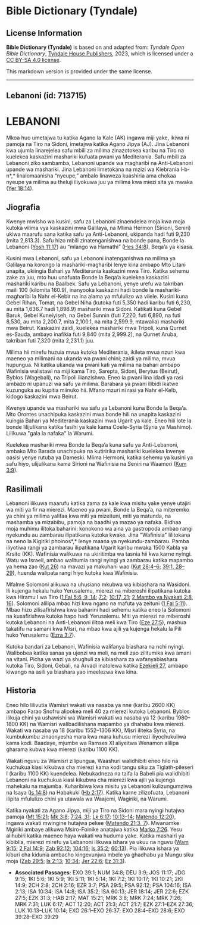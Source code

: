 # Bible Dictionary (Tyndale)

## License Information

**Bible Dictionary (Tyndale)** is based on and adapted from: _Tyndale Open Bible Dictionary_, [Tyndale House Publishers](https://tyndaleopenresources.com/), 2023, which is licensed under a [CC BY-SA 4.0 license](https://creativecommons.org/licenses/by-sa/4.0/legalcode.en).

This markdown version is provided under the same license.



--------------------------------

## Lebanoni (id: 713715)

LEBANONI
========

Mkoa huo umetajwa tu katika Agano la Kale (AK) ingawa miji yake, ikiwa ni pamoja na Tiro na Sidoni, imetajwa katika Agano Jipya (AJ). Jina Lebanoni kwa ujumla linarejelea safu mbili za milima zinazotokea karibu na Tiro na kuelekea kaskazini mashariki kufuata pwani ya Mediterania. Safu mbili za Lebanoni ziko sambamba, Lebanoni upande wa magharibi na Anti\-Lebanoni upande wa mashariki. Jina Lebanoni limetokana na mzizi wa Kiebrania l\-b\-n*,* linalomaanisha “nyeupe,” ambalo linaweza kuashiria ama chokaa nyeupe ya milima au theluji iliyokuwa juu ya milima kwa miezi sita ya mwaka ([Yer 18:14](https://ref.ly/Jer18:14)).

Jiografia
---------

Kwenye mwisho wa kusini, safu za Lebanoni zinaendelea moja kwa moja kutoka vilima vya kaskazini mwa Galilaya, na Mlima Hermon (Sirioni, Seniri) ukiwa maarufu sana katika safu ya Anti\-Lebanoni, ukipanda hadi futi 9,230 (mita 2,813\.3\). Safu hizo mbili zinatenganishwa na bonde pana, Bonde la Lebanoni ([Yosh 11:17](https://ref.ly/Josh11:17)) au “mlango wa Hamathi” ([Hes 34:8](https://ref.ly/Num34:8)), Beqa’a ya kisasa.

Kusini mwa Lebanoni, safu ya Lebanoni inatenganishwa na milima ya Galilaya na korongo la mashariki\-magharibi lenye kina ambapo Mto Litani unapita, ukiingia Bahari ya Mediterania kaskazini mwa Tiro. Katika sehemu zake za juu, mto huu unafuata Bonde la Beqa’a kuelekea kaskazini mashariki karibu na Baalbek. Safu ya Lebanoni, yenye urefu wa takriban maili 100 (kilomita 160\.9\), inanyooka kaskazini hadi bonde la mashariki\-magharibi la Nahr el\-Kebir na ina alama ya mfululizo wa vilele. Kusini kuna Gebel Rihan, Tomat, na Gebel Niha (kutoka futi 5,350 hadi karibu futi 6,230, au mita 1,636\.7 hadi 1,898\.9\) mashariki mwa Sidoni. Katikati kuna Gebel Baruk, Gebel Kuneiyiseh, na Gebel Sunnin (futi 7,220, futi 6,890, na futi 8,530, au mita 2,200\.7, mita 2,100\.1, na mita 2,599\.9, mtawalia) mashariki mwa Beirut. Kaskazini zaidi, kuelekea mashariki mwa Tripoli, kuna Qurnet es\-Sauda, ambayo inafikia futi 9,840 (mita 2,999\.2\), na Qurnet Aruba, takriban futi 7,320 (mita 2,231\.1\) juu.

Milima hii mirefu huzuia mvua kutoka Mediterania, ikileta mvua nzuri kwa maeneo ya milimani na ukanda wa pwani chini; zaidi ya milima, mvua hupungua. Ni katika ukanda wa pwani kati ya milima na bahari ambapo Wafinisia walistawi na miji kama Tiro, Sarepta, Sidoni, Berytus (Beirut), Byblos (Wagebali), na Tripoli ilianzishwa. Eneo la pwani lina idadi ya rasi ambazo ni upanuzi wa safu ya milima. Barabara ya pwani ilibidi ikatwe kuzunguka au kupitia miinuko hii. Mfano mzuri ni rasi ya Nahr el\-Kelb, kidogo kaskazini mwa Beirut.

Kwenye upande wa mashariki wa safu ya Lebanoni kuna Bonde la Beqa’a. Mto Orontes unachipuka kaskazini mwa bonde hili na unapita kaskazini kuingia Bahari ya Mediterania kaskazini mwa Ugarit ya kale. Eneo hili lote la bonde lilijulikana katika fasihi ya kale kama Coele\-Syria (Syria ya Mashimo). Lilikuwa "gala la nafaka" la Warumi.

Kuelekea mashariki mwa Bonde la Beqa’a kuna safu ya Anti\-Lebanoni, ambako Mto Barada unachipuka na kutiririka mashariki kuelekea kwenye oasisi yenye rutuba ya Dameski. Mlima Hermoni, katika sehemu ya kusini ya safu hiyo, ulijulikana kama Sirioni na Wafinisia na Seniri na Waamori ([Kum 3:9](https://ref.ly/Deut3:9)).

Rasilimali
----------

Lebanoni ilikuwa maarufu katika zama za kale kwa misitu yake yenye utajiri wa miti ya fir na mierezi. Maeneo ya pwani, Bonde la Beqa’a, na miteremko ya chini ya milima yalifaa kwa miti ya mizeituni, miti ya matunda, na mashamba ya mizabibu, pamoja na baadhi ya mazao ya nafaka. Bidhaa moja muhimu ilitoka baharini: konokono wa aina ya gastropoda ambao rangi nyekundu au zambarau ilipatikana kutoka kwake. Jina "Wafinisia" lilitokana na neno la Kigiriki phoinos*,* lenye maana ya nyekundu\-zambarau. Pamba iliyotiwa rangi ya zambarau ilipatikana Ugarit karibu mwaka 1500 Kabla ya Krsito (KK). Wafinisia walikuwa na ukiritimba wa tasnia hii kwa karne nyingi. Watu wa Israeli, ambao walitumia rangi nyingi ya zambarau katika mapambo ya hema zao ([Kut 26](https://ref.ly/Exod26:1-Exod26:37)) na mavazi ya makuhani wao ([Kut 28:4–6](https://ref.ly/Exod28:4-Exod28:6); [39:1, 28–29](https://ref.ly/Exod39:1,Exod39:28-Exod39:29)), huenda walipata rangi hiyo kutoka kwa Wafinisia.

Mfalme Solomoni alikuwa na uhusiano mkubwa wa kibiashara na Wasidoni. Ili kujenga hekalu huko Yerusalemu, mierezi na miberoshi ilipatikana kutoka kwa Hiramu I wa Tiro ([1 Fal 5:6, 9, 14](https://ref.ly/1Kgs5:6,1Kgs5:9,1Kgs5:14); [7:2](https://ref.ly/1Kgs7:2); [10:17, 21](https://ref.ly/1Kgs10:17,1Kgs10:21); [2 Mambo ya Nyakati 2:8, 16](https://ref.ly/2Chr2:8,2Chr2:16)). Solomoni alilipa mbao hizi kwa ngano na mafuta ya zeituni ([1 Fal 5:11](https://ref.ly/1Kgs5:11)). Mbao hizo zilisafirishwa kwa baharini hadi sehemu katika eneo la Solomoni na kusafirishwa kutoka hapo hadi Yerusalemu. Miti ya mierezi na miberoshi kutoka Lebanoni na Anti\-Lebanoni ilitoa meli kwa Tiro ([Eze 27:5](https://ref.ly/Ezek27:5)), mashua takatifu na samani kwa Misri, na mbao kwa ajili ya kujenga hekalu la Pili huko Yerusalemu ([Ezra 3:7](https://ref.ly/Ezra3:7)).

Kutoka bandari za Lebanoni, Wafinisia walifanya biashara na nchi nyingi. Walibobea katika sanaa ya ujenzi wa meli, na meli zao zilitumika kwa amani na vitani. Picha ya wazi ya shughuli za kibiashara za wafanyabiashara kutoka Tiro, Sidoni, Gebali, na Arvadi inatolewa katika [Ezekieli 27](https://ref.ly/Ezek27:1-Ezek27:36), ambapo kiwango na asili ya biashara yao imeelezwa kwa kina.

Historia
--------

Eneo hilo lilivutia Wamisri wakati wa nasaba ya nne (karibu 2600 KK) ambapo Farao Snofru alipokea meli 40 za mierezi kutoka Lebanoni. Byblos ilikuja chini ya ushawishi wa Wamisri wakati wa nasaba ya 12 (karibu 1980–1800 KK) na Wamisri walibadilishana mapambo ya dhahabu kwa mierezi. Wakati wa nasaba ya 18 (karibu 1552–1306 KK), Misri iliteka Syria, na kumbukumbu zinaonyesha mara kwa mara kuhusu mierezi iliyochukuliwa kama kodi. Baadaye, mjumbe wa Ramses XI aliyeitwa Wenamon alilipa gharama kubwa kwa mierezi (karibu 1100 KK).

Wakati nguvu za Wamisri zilipungua, Waashuri walidhibiti eneo hilo na kuchukua kiasi kikubwa cha mierezi kama kodi tangu siku za Tiglath\-pileseri I (karibu 1100 KK) kuendelea. Nebukadneza na taifa la Babeli pia walidhibiti Lebanoni na kuchukua kiasi kikubwa cha mierezi kwa ajili ya kujenga mahekalu na majumba. Kuharibiwa kwa misitu ya Lebanoni kulizungumziwa na Isaya ([Is 14:8](https://ref.ly/Isa14:8)) na Habakuki ([Hb 2:17](https://ref.ly/Hab2:17)). Katika karne zilizofuata, Lebanoni ilipita mfululizo chini ya utawala wa Waajemi, Wagiriki, na Warumi.

Katika nyakati za Agano Jipya, miji ya Tiro na Sidoni mara nyingi hutajwa pamoja ([Mt 15:21](https://ref.ly/Matt15:21); [Mk 3:8](https://ref.ly/Mark3:8); [7:24, 31](https://ref.ly/Mark7:24,Mark7:31); [Lk 6:17](https://ref.ly/Luke6:17); [10:13–14](https://ref.ly/Luke10:13-Luke10:14); [Matendo 12:20](https://ref.ly/Acts12:20)), ingawa wakati mwingine hutajwa pekee ([Matendo 21:3, 7](https://ref.ly/Acts21:3,Acts21:7)). Mwanamke Mgiriki ambaye alikuwa Msiro\-Foinike anatajwa katika [Marko 7:26](https://ref.ly/Mark7:26). Yesu alihubiri katika maeneo haya wakati wa huduma yake. Katika mashairi ya kibiblia, mierezi mirefu ya Lebanoni ilikuwa ishara ya ukuu na nguvu ([Wam 9:15](https://ref.ly/Judg9:15); [2 Fal 14:9](https://ref.ly/2Kgs14:9); [Zab 92:12](https://ref.ly/Ps92:12); [104:16](https://ref.ly/Ps104:16); [Is 35:2](https://ref.ly/Isa35:2); [60:13](https://ref.ly/Isa60:13)). Pia ilikuwa ishara ya kiburi cha kidunia ambacho kingevunjwa mbele ya ghadhabu ya Mungu siku moja ([Zab 29:5](https://ref.ly/Ps29:5); [Is 2:13](https://ref.ly/Isa2:13); [10:34](https://ref.ly/Isa10:34); [Jer 22:6](https://ref.ly/Jer22:6); [Ez 31:3](https://ref.ly/Ezek31:3)).

* **Associated Passages:** EXO 39:1; NUM 34:8; DEU 3:9; JOS 11:17; JDG 9:15; 1KI 5:6; 1KI 5:9; 1KI 5:11; 1KI 5:14; 1KI 7:2; 1KI 10:17; 1KI 10:21; 2KI 14:9; 2CH 2:8; 2CH 2:16; EZR 3:7; PSA 29:5; PSA 92:12; PSA 104:16; ISA 2:13; ISA 10:34; ISA 14:8; ISA 35:2; ISA 60:13; JER 18:14; JER 22:6; EZK 27:5; EZK 31:3; HAB 2:17; MAT 15:21; MRK 3:8; MRK 7:24; MRK 7:26; MRK 7:31; LUK 6:17; ACT 12:20; ACT 21:3; ACT 21:7; EZK 27:1–EZK 27:36; LUK 10:13–LUK 10:14; EXO 26:1–EXO 26:37; EXO 28:4–EXO 28:6; EXO 39:28–EXO 39:29

